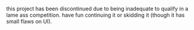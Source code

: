 this project has been discontinued due to being inadequate to qualify in a lame ass competition. have fun continuing it or skidding it (though it has small flaws on UI).
